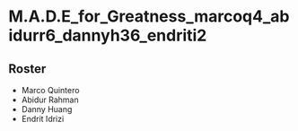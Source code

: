 # M.A.D.E_for_Greatness_marcoq4_abidurr6_dannyh36_endriti2
## Roster
- Marco Quintero
- Abidur Rahman
- Danny Huang
- Endrit Idrizi
